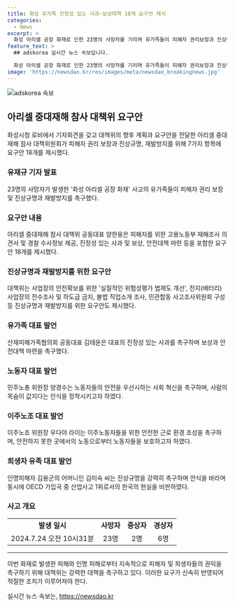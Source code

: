 ```yaml
---
title: 화성 유가족 진정성 있는 사과·보상대책 18개 요구안 제시
categories:
  - News
excerpt: >
  화성 아리셀 공장 화재로 인한 23명의 사망자를 기리며 유가족들이 피해자 권리보장과 진상규명을 촉구했다. 대책위는 안전대책 마련과 진상규명을 위한 요구안 18개를 제시했으며, 유족들은 대책이 없는 사과를 거부하고 진정성 있는 대처를 요구했다. 또한, 이주 노동자들의 안전을 강조하며 사회 구조와 문화의 변화를 촉구했다. 재발 방지를 위한 조치와 산업 안전에 관한 호소가 이어졌다. 이로써 아리셀 중대재해 참사 대책위원회는 사태의 진상규명을 촉구하는 동시에 유족들의 요구에 대한 대책이 시급함을 강조했다.
feature_text: >
  ## adskorea 실시간 뉴스 속보입니다.

  화성 아리셀 공장 화재로 인한 23명의 사망자를 기리며 유가족들이 피해자 권리보장과 진상규명을 촉구했다. 대책위는 안전대책 마련과 진상규명을 위한 요구안 18개를 제시했으며, 유족들은 대책이 없는 사과를 거부하고 진정성 있는 대처를 요구했다. 또한, 이주 노동자들의 안전을 강조하며 사회 구조와 문화의 변화를 촉구했다. 재발 방지를 위한 조치와 산업 안전에 관한 호소가 이어졌다. 이로써 아리셀 중대재해 참사 대책위원회는 사태의 진상규명을 촉구하는 동시에 유족들의 요구에 대한 대책이 시급함을 강조했다.
image: 'https://newsdao.kr/res/images/meta/newsdao_breakingnews.jpg'
---
```


<p><img src="https://newsdao.kr/res/images/meta/newsdao_breakingnews.jpg" alt="adskorea 속보" /></p>

<h2 data-ke-size="size26">아리셀 중대재해 참사 대책위 요구안</h2>

<p data-ke-size="size16">화성시청 로비에서 기자회견을 갖고 대책위의 향후 계획과 요구안을 전달한 아리셀 중대재해 참사 대책위원회가 피해자 권리 보장과 진상규명, 재발방지를 위해 7가지 항목에 요구안 18개를 제시했다.</p>

<h3>유재규 기자 발표</h3>

<p data-ke-size="size16">23명의 사망자가 발생한 '화성 아리셀 공장 화재' 사고의 유가족들이 피해자 권리 보장 및 진상규명과 재발방지를 촉구했다.</p>

<h3>요구안 내용</h3>

<p data-ke-size="size16">아리셀 중대재해 참사 대책위 공동대표 양한웅은 피해자를 위한 고용노동부 재해조사 의견서 및 경찰 수사정보 제공, 진정성 있는 사과 및 보상, 안전대책 마련 등을 포함한 요구안 18개를 제시했다.</p>

<h3>진상규명과 재발방지를 위한 요구안</h3>

<p data-ke-size="size16">대책위는 사업장의 안전확보를 위한 '실질적인 위험성평가 법제도 개선', 전지(배터리) 사업장의 전수조사 및 하도급 금지, 불법 직업소개 조사, 민관합동 사고조사위원회 구성 등 진상규명과 재발방지를 위한 요구안도 제시했다.</p>

<h3>유가족 대표 발언</h3>

<p data-ke-size="size16">산재피해가족협의회 공동대표 김태윤은 대표의 진정성 있는 사과를 촉구하며 보상과 안전대책 마련을 촉구했다.</p>

<h3>노동자 대표 발언</h3>

<p data-ke-size="size16">민주노총 위원장 양경수는 노동자들의 안전을 우선시하는 사회 혁신을 촉구하며, 사람의 목숨이 값지다는 인식을 정착시키고자 하였다.</p>

<h3>이주노조 대표 발언</h3>

<p data-ke-size="size16">이주노조 위원장 우다야 라이는 이주노동자들을 위한 안전한 근로 환경 조성을 촉구하며, 안전하지 못한 곳에서의 노동으로부터 노동자들을 보호하고자 하였다.</p>

<h3>희생자 유족 대표 발언</h3>

<p data-ke-size="size16">인명피해자 김용군의 어머니인 김미숙 씨는 진상규명을 강력히 촉구하며 안식을 바라며 동시에 OECD 가입국 중 산업사고 1위로서의 한국의 현실을 비판하였다.</p>

<h3>사고 개요</h3>

<table>
    <tr>
        <td style="text-align: center; height: 17px;"><b>발생 일시</b></td>
        <td style="text-align: center; height: 17px;"><b>사망자</b></td>
        <td style="text-align: center; height: 17px;"><b>중상자</b></td>
        <td style="text-align: center; height: 17px;"><b>경상자</b></td>
    </tr>
    <tr>
        <td style="text-align: center; height: 17px;">2024.7.24 오전 10시31분</td>
        <td style="text-align: center; height: 17px;">23명</td>
        <td style="text-align: center; height: 17px;">2명</td>
        <td style="text-align: center; height: 17px;">6명</td>
    </tr>
</table>

<hr>

<p data-ke-size="size16">이번 화재로 발생한 피해와 인명 피해로부터 지속적으로 피해자 및 희생자들의 권익을 촉구하기 위해 대책위는 강력한 대책을 촉구하고 있다. 이러한 요구가 신속히 반영되어 적절한 조치가 이루어져야 한다.</p>
실시간 뉴스 속보는, <a href="https://newsdao.kr" rel="dofollow">https://newsdao.kr</a>


